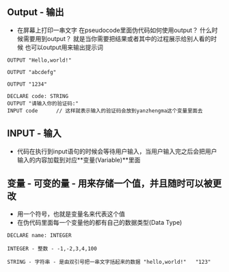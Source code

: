 ## Output - 输出
- 在屏幕上打印一串文字
在pseudocode里面伪代码如何使用output？
什么时候需要用到output？ 就是当你需要把结果或者其中的过程展示给别人看的时候
也可以output用来输出提示词

``` VB
OUTPUT "Hello,world!"

OUTPUT "abcdefg"

OUTPUT "1234"

DECLARE code: STRING
OUTPUT "请输入你的验证码:"
INPUT code      // 这样就表示输入的验证码会放到yanzhengma这个变量里面去
```

## INPUT  - 输入
- 代码在执行到input语句的时候会等待用户输入，当用户输入完之后会把用户输入的内容加载到对应**变量(Variable)**里面


## 变量 - 可变的量 - 用来存储一个值，并且随时可以被更改
- 用一个符号，也就是变量名来代表这个值
- 在伪代码里面每一个变量他的都有自己的数据类型(Data Type)

```
DECLARE name: INTEGER

INTEGER - 整数 - -1,-2,3,4,100

STRING - 字符串 - 是由双引号把一串文字括起来的数据 "hello,world!"   "123"




```